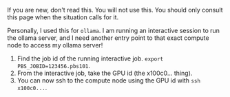 If you are new, don't read this. You will not use this. You should only consult this page when the situation calls for it.

Personally, I used this for `ollama`. I am running an interactive session to run the ollama server, and I need another entry point to that exact compute node to access my ollama server!

1. Find the job id of the running interactive job. `export PBS_JOBID=123456.pbs101`.
2. From the interactive job, take the GPU id (the x100c0... thing).
3. You can now ssh to the compute node using the GPU id with `ssh x100c0...`.